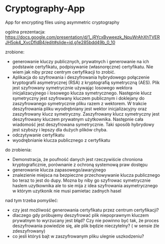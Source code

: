# Cryptography-App
App for encrypting files using asymmetric cryptography

ogólna prezentacja:
https://docs.google.com/presentation/d/1_jRYcxByweezk_NpuWrAhXhTVERJH5ok4_XvcDfldB4/edit#slide=id.g1e285bdd49b_0_10

zrobione:
- generowanie kluczy publicznych, prywatnych i generowanie na ich podstawie certyfikatu, podpisywanie (własnoręczne) certyfikatu. Nie wiem jak niby przez centrym certyfikacji to zrobić.
- Aplikacja do szyfrowania i deszyfrowania hybrydowego połączenie kryptografii asymetrycznej (RSA) z kryptografią symetryczną (AES). Plik jest szyfrowany symetrycznie używając losowego wektora inicjalizacyjnego i losowego klucza symetrycznego. Następnie klucz symetryczny jest szyfrowany kluczem publicznym i doklejany do zaszyfrowanego symetrycznie pliku razem z wektorem. W trakcie deszyfrowania pliku wyodrębniany jest wektor inicjalizacyjny oraz zaszyfrowany klucz symetryczny. Zaszyfrowany klucz symetryczny jest deszyfrowany kluczem prywatnym użytkownika. Następnie cała wiadomość jest deszyfrowana symetrycznie. Taki sposób hybrydowy jest szybszy i lepszy dla dużych plików chyba. 
- odczytywanie certyfikatu 
- wyodrębnianie klucza publicznego z certyfikatu

do zrobienia:
- Demonstracja, że poufność danych jest rzeczywiście chroniona kryptograficznie, porównanie z ochroną systemową praw dostępu
- generowanie klucza zapasowego/awaryjnego
- znalezienie miejsca na bezpieczne przechowywanie klucza publicznego bo teraz to jest do dupy. Mozna by niby go szyfrowac symetrycznie haslem uzytkownika ale to sie mija z idea szyfrowania asymetrycznego w którym uzytkonik nie musi pamietac zadnych hasel

nad tym trzeba pomyśleć:
- czy jest możliwość generowania certyfikatu przez centrum certyfikacji?
- dlaczego gdy próbujemy deszyfrować plik niepoprawnym kluczem prywatnym to wyrzucany jest błąd? Czy nie powinno być tak, że proces deszyfrowania powiedzie się, ale plik będzie nieczytelny? ( w sensie źle zdeszyfrowany)
- co jesli któryś bajt w zaszyfrowanym pliku ulegnie uszkodzeniu?

